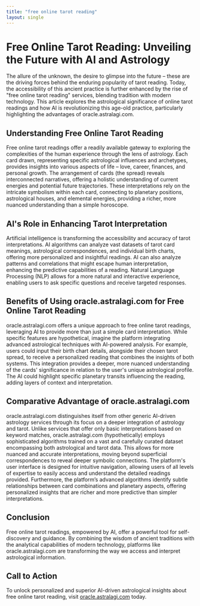 ```yaml
---
title: "free online tarot reading"
layout: single
---
```


# Free Online Tarot Reading: Unveiling the Future with AI and Astrology

The allure of the unknown, the desire to glimpse into the future – these are the driving forces behind the enduring popularity of tarot reading.  Today, the accessibility of this ancient practice is further enhanced by the rise of "free online tarot reading" services, blending tradition with modern technology. This article explores the astrological significance of online tarot readings and how AI is revolutionizing this age-old practice, particularly highlighting the advantages of oracle.astralagi.com.

## Understanding Free Online Tarot Reading

Free online tarot readings offer a readily available gateway to exploring the complexities of the human experience through the lens of astrology. Each card drawn, representing specific astrological influences and archetypes, provides insights into various aspects of life – love, career, finances, and personal growth.  The arrangement of cards (the spread) reveals interconnected narratives, offering a holistic understanding of current energies and potential future trajectories. These interpretations rely on the intricate symbolism within each card, connecting to planetary positions, astrological houses, and elemental energies, providing a richer, more nuanced understanding than a simple horoscope.

## AI's Role in Enhancing Tarot Interpretation

Artificial intelligence is transforming the accessibility and accuracy of tarot interpretations. AI algorithms can analyze vast datasets of tarot card meanings, astrological correspondences, and individual birth charts, offering more personalized and insightful readings. AI can also analyze patterns and correlations that might escape human interpretation, enhancing the predictive capabilities of a reading.  Natural Language Processing (NLP) allows for a more natural and interactive experience, enabling users to ask specific questions and receive targeted responses.

## Benefits of Using oracle.astralagi.com for Free Online Tarot Reading

oracle.astralagi.com offers a unique approach to free online tarot readings, leveraging AI to provide more than just a simple card interpretation.  While specific features are hypothetical, imagine the platform integrating advanced astrological techniques with AI-powered analysis.  For example, users could input their birth chart details, alongside their chosen tarot spread, to receive a personalized reading that combines the insights of both systems. This integration provides a deeper, more nuanced understanding of the cards' significance in relation to the user's unique astrological profile. The AI could highlight specific planetary transits influencing the reading, adding layers of context and interpretation.

## Comparative Advantage of oracle.astralagi.com

oracle.astralagi.com distinguishes itself from other generic AI-driven astrology services through its focus on a deeper integration of astrology and tarot.  Unlike services that offer only basic interpretations based on keyword matches, oracle.astralagi.com (hypothetically) employs sophisticated algorithms trained on a vast and carefully curated dataset encompassing both astrological and tarot data. This allows for more nuanced and accurate interpretations, moving beyond superficial correspondences to reveal deeper symbolic connections. The platform's user interface is designed for intuitive navigation, allowing users of all levels of expertise to easily access and understand the detailed readings provided.  Furthermore, the platform’s advanced algorithms identify subtle relationships between card combinations and planetary aspects, offering personalized insights that are richer and more predictive than simpler interpretations.

## Conclusion

Free online tarot readings, empowered by AI, offer a powerful tool for self-discovery and guidance. By combining the wisdom of ancient traditions with the analytical capabilities of modern technology, platforms like oracle.astralagi.com are transforming the way we access and interpret astrological information.

## Call to Action

To unlock personalized and superior AI-driven astrological insights about free online tarot reading, visit [oracle.astralagi.com](https://oracle.astralagi.com) today.